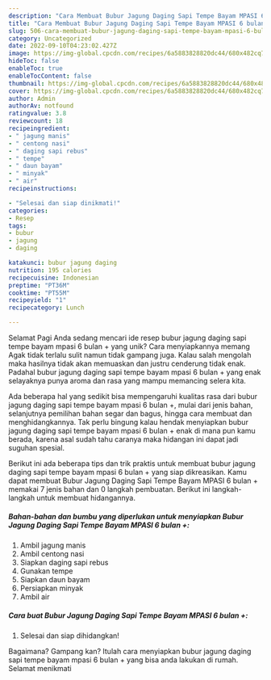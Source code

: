 ```yaml
---
description: "Cara Membuat Bubur Jagung Daging Sapi Tempe Bayam MPASI 6 bulan + yang Lezat Sekali, Lezat"
title: "Cara Membuat Bubur Jagung Daging Sapi Tempe Bayam MPASI 6 bulan + yang Lezat Sekali, Lezat"
slug: 506-cara-membuat-bubur-jagung-daging-sapi-tempe-bayam-mpasi-6-bulan-yang-lezat-sekali-lezat
category: Uncategorized
date: 2022-09-10T04:23:02.427Z
image: https://img-global.cpcdn.com/recipes/6a5883828820dc44/680x482cq70/bubur-jagung-daging-sapi-tempe-bayam-mpasi-6-bulan-foto-resep-utama.jpg
hideToc: false
enableToc: true
enableTocContent: false
thumbnail: https://img-global.cpcdn.com/recipes/6a5883828820dc44/680x482cq70/bubur-jagung-daging-sapi-tempe-bayam-mpasi-6-bulan-foto-resep-utama.jpg
cover: https://img-global.cpcdn.com/recipes/6a5883828820dc44/680x482cq70/bubur-jagung-daging-sapi-tempe-bayam-mpasi-6-bulan-foto-resep-utama.jpg
author: Admin
authorAv: notfound
ratingvalue: 3.8
reviewcount: 18
recipeingredient:
- " jagung manis"
- " centong nasi"
- " daging sapi rebus"
- " tempe"
- " daun bayam"
- " minyak"
- " air"
recipeinstructions:

- "Selesai dan siap dinikmati!"
categories:
- Resep
tags:
- bubur
- jagung
- daging

katakunci: bubur jagung daging 
nutrition: 195 calories
recipecuisine: Indonesian
preptime: "PT36M"
cooktime: "PT55M"
recipeyield: "1"
recipecategory: Lunch

---
```



Selamat Pagi Anda sedang mencari ide resep bubur jagung daging sapi tempe bayam mpasi 6 bulan + yang unik? Cara menyiapkannya memang Agak tidak terlalu sulit namun tidak gampang juga. Kalau salah mengolah maka hasilnya tidak akan memuaskan dan justru cenderung tidak enak. Padahal bubur jagung daging sapi tempe bayam mpasi 6 bulan + yang enak selayaknya punya aroma dan rasa yang mampu memancing selera kita.


Ada beberapa hal yang sedikit bisa mempengaruhi kualitas rasa dari bubur jagung daging sapi tempe bayam mpasi 6 bulan +, mulai dari jenis bahan, selanjutnya pemilihan bahan segar dan bagus, hingga cara membuat dan menghidangkannya. Tak perlu bingung kalau hendak menyiapkan bubur jagung daging sapi tempe bayam mpasi 6 bulan + enak di mana pun kamu berada, karena asal sudah tahu caranya maka hidangan ini dapat jadi suguhan spesial.




Berikut ini ada beberapa tips dan trik praktis untuk membuat bubur jagung daging sapi tempe bayam mpasi 6 bulan + yang siap dikreasikan. Kamu dapat membuat Bubur Jagung Daging Sapi Tempe Bayam MPASI 6 bulan + memakai 7 jenis bahan dan 0 langkah pembuatan. Berikut ini langkah-langkah untuk membuat hidangannya.

<!--inarticleads1-->

##### Bahan-bahan dan bumbu yang diperlukan untuk menyiapkan Bubur Jagung Daging Sapi Tempe Bayam MPASI 6 bulan +:

1. Ambil  jagung manis
1. Ambil  centong nasi
1. Siapkan  daging sapi rebus
1. Gunakan  tempe
1. Siapkan  daun bayam
1. Persiapkan  minyak
1. Ambil  air




<!--inarticleads2-->

##### Cara buat Bubur Jagung Daging Sapi Tempe Bayam MPASI 6 bulan +:


1. Selesai dan siap dihidangkan!



Bagaimana? Gampang kan? Itulah cara menyiapkan bubur jagung daging sapi tempe bayam mpasi 6 bulan + yang bisa anda lakukan di rumah. Selamat menikmati
